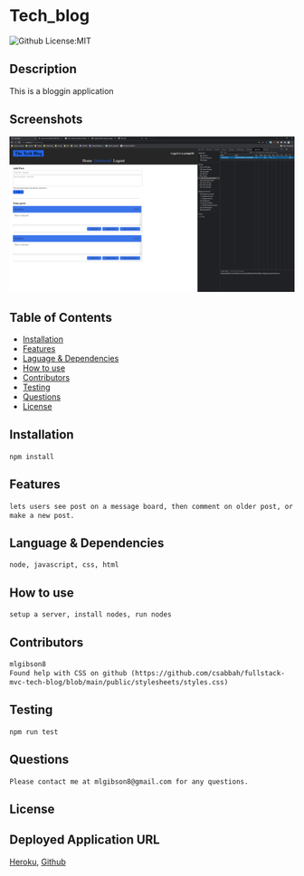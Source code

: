 # Tech_blog
![Github License:MIT](https://img.shields.io/badge/License-MIT-yellow.svg)
## Description
  This is a bloggin application
## Screenshots
![Screenshot](https://github.com/mlgibson8/Tech_blog/blob/main/tech.png)
## Table of Contents
* [Installation](#installation)
* [Features](#features)
* [Laguage & Dependencies](#language)
* [How to use](#howtouse)
* [Contributors](#contributors)
* [Testing](#testing)
* [Questions](#questions)
* [License](#license)
## Installation
    npm install
## Features
    lets users see post on a message board, then comment on older post, or make a new post.
## Language & Dependencies
    node, javascript, css, html
## How to use
    setup a server, install nodes, run nodes
## Contributors
    mlgibson8
    Found help with CSS on github (https://github.com/csabbah/fullstack-mvc-tech-blog/blob/main/public/stylesheets/styles.css)
## Testing
    npm run test
## Questions
    Please contact me at mlgibson8@gmail.com for any questions.
## License
    
## Deployed Application URL
[Heroku](https://mlgibsontechblog.herokuapp.com),
[Github](https://github.com/mlgibson8/Tech_blog)

